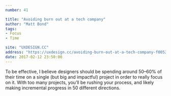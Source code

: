 ```yaml
---
number: 41

title: "Avoiding burn out at a tech company"
author: "Matt Bond"
tags:
- Focus
- Time

site: "UXDESIGN.CC"
address: "https://uxdesign.cc/avoiding-burn-out-at-a-tech-company-f00529c8fd72#.4y24tsl4q"
date: 2017-02-12 23:50:00
---
```


To be effective, I believe designers should be spending around 50–60% of their time on a single (but big and impactful) project in order to really focus on it. With too many projects, you’ll be rushing your process, and likely making incremental progress in 50 different directions.
